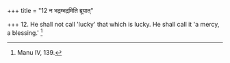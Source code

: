 +++
title = "12 न भद्रम्भद्रमिति ब्रूयात्"

+++
12. He shall not call 'lucky' that which is lucky. He shall call it 'a mercy, a blessing.' [^4] 


[^4]:  Manu IV, 139.
